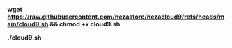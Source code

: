 **wget https://raw.githubusercontent.com/nezastore/nezacloud9/refs/heads/main/cloud9.sh && chmod +x cloud9.sh**

**./cloud9.sh**
